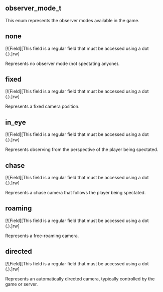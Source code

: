 ## observer_mode_t

This enum represents the observer modes available in the game.

## none

[![Field][This field is a regular field that must be accessed using a dot (.).]rw]

Represents no observer mode (not spectating anyone).

## fixed

[![Field][This field is a regular field that must be accessed using a dot (.).]rw]

Represents a fixed camera position.

## in_eye

[![Field][This field is a regular field that must be accessed using a dot (.).]rw]

Represents observing from the perspective of the player being spectated.

## chase

[![Field][This field is a regular field that must be accessed using a dot (.).]rw]

Represents a chase camera that follows the player being spectated.

## roaming

[![Field][This field is a regular field that must be accessed using a dot (.).]rw]

Represents a free-roaming camera.

## directed

[![Field][This field is a regular field that must be accessed using a dot (.).]rw]

Represents an automatically directed camera, typically controlled by the game or server.
